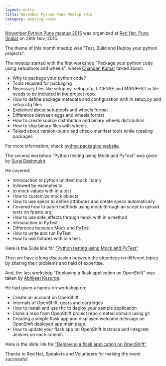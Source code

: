 ```yaml
---
layout: entry
title: November Python Pune Meetup 2015
category: meeting-notes
---
```


[November Python Pune meetup 2015](http://www.meetup.com/PythonPune/events/226879086/) was organized at [Red Hat, Pune (India)](http://www.redhat.com/en) on 29th Nov, 2015.

The theme of this month meetup was "Test, Build and Deploy your python projects".

The meetup started with the first workshop "Package your python code using setuptools and wheels", where [Chandan Kumar](https://twitter.com/ciypro) talked about:

* Why to package your python code?
* Tools required for packaging
* Necessary files like setup.py, setup.cfg, LICENSE and MANIFEST.in file needs to be included in the project repo.
* How to define package metadata and configuration with in setup.py and setup.cfg files
* Explained about setuptools and wheels format
* Difference between eggs and wheels format
* How to create source distribution and binary wheels distribution
* How to ship binary files with wheels.
* Talked about version-bump and check-manifest tools while creating packages

For more information, check [python packaging website](https://packaging.python.org/en/latest/).

The second workshop "Python testing using Mock and PyTest" was given by [Suraj Deshmukh](https://twitter.com/surajssd009005).

He covered:

* Introduction to python unittest mock library
* followed by examples to
 * to mock values with in a test
 * How to customize mock objects
 * How to use specs to define attributes and create specs automatically
 * Covered how to patch methods using mock through an script to upload texts on fpaste.org
 * How to use side_effects through mock with in a method
 * Introduction to PyTest
 * Difference between Mock and PyTest
 * How to write and run PyTest
 * How to use fixtures with in a test.

Here is the Slide link for ["Python testing using Mock and PyTest"](https://docs.google.com/presentation/d/19-gmffTji8diJfTL3-8NvgtXLskZOVhkSRU6Ng-v7no/edit?pli=1#slide=id.gd5ba8fb7c_0_46)

Then we have a long discussion between the attendees on different topics by sharing their problems and field of expertise.

And, the last workshop "Deploying a flask application on OpenShift" was taken by [Abhijeet Kasurde](https://twitter.com/Pyro46).

He had given a hands-on workshop on:

* Create an account on OpenShift
* Internals of OpenShift, gears and cartridges
* How to install and use rhc to deploy your sample application
* Clone a repo from OpenShift project repo created domain using git
* Creating a simple flask app and displayed welcome message on OpenShift deployed app main page.
* How to update your flask app on OpenShift Instance and integrate Jenkins on each commit.

Here is the slide link for ["Deploying a flask application on OpenShift"](http://www.slideshare.net/godfatherabhi/deploying-flask-web-app-using-openshift)

Thanks to Red Hat, Speakers and Volunteers for making the event successful.
